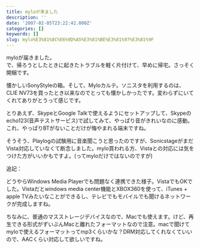 ```yaml
---
title: myloが来ました
description: ''
date: '2007-02-05T23:22:42.000Z'
categories: []
keywords: []
slug: mylo%E3%81%8C%E6%9D%A5%E3%81%BE%E3%81%97%E3%81%9F
---
```

myloが届きました。  
で、帰ろうとしたときに起きたトラブルを軽く片付けて、早めに帰宅。さっそく開梱です。

懐かしいSonyStyleの箱。そして、Myloカルテ。ソニスタを利用するのは、CLIE NV73を買ったとき以来なのでとっても懐かしかったです。変わらずにいてくれてありがとうって感じです。

とりあえず、SkypeとGoogle Talkで使えるようにセットアップして、Skypeのecho123(音声テストサービス)で試してみて、やっぱり音がきれいなのに感動。これ、やっぱりBTがないことだけが悔やまれる端末ですね。

そうそう、Playlogの試験用に音楽聞こうと思ったのですが、SonicstageがまだVista対応していなくて断念しました。mylo買われる方、Vistaとの対応には気をつけた方がいいかもですよ。(ってmyloだけではないのですが)

追記：

どうやらWindows Media Playerでも問題なく連携できた様子。VistaでもOKでした。Vistaだとwindows media center機能とXBOX360を使って、iTunes + apple TVみたいなことができるし、テレビでもモバイルでも聞けるネットワークが完成しますね。

ちなみに、普通のマスストレージデバイスなので、Macでも使えます。けど、再生できる形式がずいぶんMacと離れたフォーマットなので注意。macで聞けてmyloで使えるフォーマットってmp3くらいかな？DRM対応してくれなくていいので、AACくらい対応して欲しいですね。